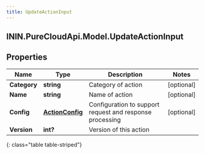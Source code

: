 ```yaml
---
title: UpdateActionInput
---
```

## ININ.PureCloudApi.Model.UpdateActionInput

## Properties

|Name | Type | Description | Notes|
|------------ | ------------- | ------------- | -------------|
| **Category** | **string** | Category of action | [optional] |
| **Name** | **string** | Name of action | [optional] |
| **Config** | [**ActionConfig**](ActionConfig.html) | Configuration to support request and response processing | [optional] |
| **Version** | **int?** | Version of this action | |
{: class="table table-striped"}


